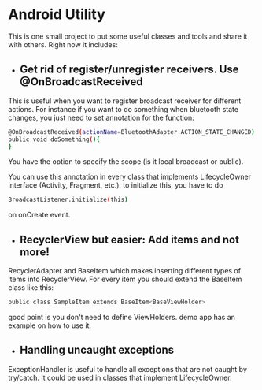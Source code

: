 # Android Utility 

This is one small project to put some useful classes and tools and share it with others. Right now it includes:
- ## Get rid of register/unregister receivers. Use @OnBroadcastReceived 
This is useful when you want to register broadcast receiver for different actions. For instance if you want to do something when bluetooth state changes, you just need to set annotation for the function:
  
```sh
@OnBroadcastReceived(actionName=BluetoothAdapter.ACTION_STATE_CHANGED)
public void doSomething(){
}
```
 
  You have the option to specify the scope (is it local broadcast or public).
  
  You can use this annotation in every class that implements LifecycleOwner interface (Activity, Fragment, etc.). to initialize this, you have to do 
 
 ```sh
 BroadcastListener.initialize(this) 
 ```
 on onCreate event. 
  
- ## RecyclerView but easier: Add items and not more!
RecyclerAdapter and BaseItem which makes inserting different types of items into RecyclerView. For every item you should extend the BaseItem class like this:

```sh
public class SampleItem extends BaseItem<BaseViewHolder> 
```
 good point is you don't need to define ViewHolders. demo app has an example on how to use it. 
 
- ## Handling uncaught exceptions
ExceptionHandler is useful to handle all exceptions that are not caught by try/catch. It could be used in classes that implement LifecycleOwner.
